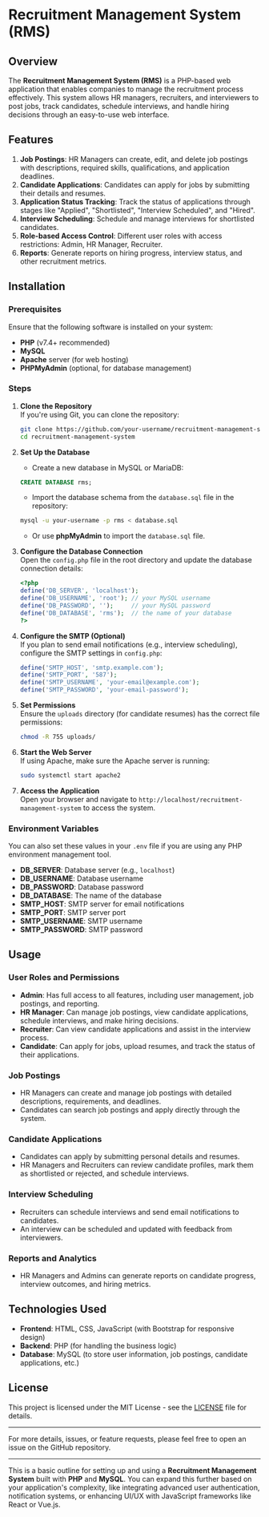 # Recruitment Management System (RMS)

## Overview
The **Recruitment Management System (RMS)** is a PHP-based web application that enables companies to manage the recruitment process effectively. This system allows HR managers, recruiters, and interviewers to post jobs, track candidates, schedule interviews, and handle hiring decisions through an easy-to-use web interface.

## Features
1. **Job Postings**: HR Managers can create, edit, and delete job postings with descriptions, required skills, qualifications, and application deadlines.
2. **Candidate Applications**: Candidates can apply for jobs by submitting their details and resumes.
3. **Application Status Tracking**: Track the status of applications through stages like "Applied", "Shortlisted", "Interview Scheduled", and "Hired".
4. **Interview Scheduling**: Schedule and manage interviews for shortlisted candidates.
5. **Role-based Access Control**: Different user roles with access restrictions: Admin, HR Manager, Recruiter.
6. **Reports**: Generate reports on hiring progress, interview status, and other recruitment metrics.

## Installation

### Prerequisites
Ensure that the following software is installed on your system:
- **PHP** (v7.4+ recommended)
- **MySQL** 
- **Apache**  server (for web hosting)
- **PHPMyAdmin** (optional, for database management)

### Steps

1. **Clone the Repository**  
   If you're using Git, you can clone the repository:
   ```bash
   git clone https://github.com/your-username/recruitment-management-system.git
   cd recruitment-management-system
   ```

2. **Set Up the Database**  
   - Create a new database in MySQL or MariaDB:
   ```sql
   CREATE DATABASE rms;
   ```
   - Import the database schema from the `database.sql` file in the repository:
   ```bash
   mysql -u your-username -p rms < database.sql
   ```
   - Or use **phpMyAdmin** to import the `database.sql` file.

3. **Configure the Database Connection**  
   Open the `config.php` file in the root directory and update the database connection details:
   ```php
   <?php
   define('DB_SERVER', 'localhost');
   define('DB_USERNAME', 'root'); // your MySQL username
   define('DB_PASSWORD', '');     // your MySQL password
   define('DB_DATABASE', 'rms');  // the name of your database
   ?>
   ```

4. **Configure the SMTP (Optional)**  
   If you plan to send email notifications (e.g., interview scheduling), configure the SMTP settings in `config.php`:
   ```php
   define('SMTP_HOST', 'smtp.example.com');
   define('SMTP_PORT', '587');
   define('SMTP_USERNAME', 'your-email@example.com');
   define('SMTP_PASSWORD', 'your-email-password');
   ```

5. **Set Permissions**  
   Ensure the `uploads` directory (for candidate resumes) has the correct file permissions:
   ```bash
   chmod -R 755 uploads/
   ```

6. **Start the Web Server**  
   If using Apache, make sure the Apache server is running:
   ```bash
   sudo systemctl start apache2
   ```

7. **Access the Application**  
   Open your browser and navigate to `http://localhost/recruitment-management-system` to access the system.

### Environment Variables
You can also set these values in your `.env` file if you are using any PHP environment management tool.
- **DB_SERVER**: Database server (e.g., `localhost`)
- **DB_USERNAME**: Database username
- **DB_PASSWORD**: Database password
- **DB_DATABASE**: The name of the database
- **SMTP_HOST**: SMTP server for email notifications
- **SMTP_PORT**: SMTP server port
- **SMTP_USERNAME**: SMTP username
- **SMTP_PASSWORD**: SMTP password

## Usage

### User Roles and Permissions
- **Admin**: Has full access to all features, including user management, job postings, and reporting.
- **HR Manager**: Can manage job postings, view candidate applications, schedule interviews, and make hiring decisions.
- **Recruiter**: Can view candidate applications and assist in the interview process.
- **Candidate**: Can apply for jobs, upload resumes, and track the status of their applications.

### Job Postings
- HR Managers can create and manage job postings with detailed descriptions, requirements, and deadlines.
- Candidates can search job postings and apply directly through the system.

### Candidate Applications
- Candidates can apply by submitting personal details and resumes.
- HR Managers and Recruiters can review candidate profiles, mark them as shortlisted or rejected, and schedule interviews.

### Interview Scheduling
- Recruiters can schedule interviews and send email notifications to candidates.
- An interview can be scheduled and updated with feedback from interviewers.

### Reports and Analytics
- HR Managers and Admins can generate reports on candidate progress, interview outcomes, and hiring metrics.

## Technologies Used
- **Frontend**: HTML, CSS, JavaScript (with Bootstrap for responsive design)
- **Backend**: PHP (for handling the business logic)
- **Database**: MySQL (to store user information, job postings, candidate applications, etc.)


## License
This project is licensed under the MIT License - see the [LICENSE](LICENSE) file for details.

---

For more details, issues, or feature requests, please feel free to open an issue on the GitHub repository.

---

This is a basic outline for setting up and using a **Recruitment Management System** built with **PHP** and **MySQL**. You can expand this further based on your application's complexity, like integrating advanced user authentication, notification systems, or enhancing UI/UX with JavaScript frameworks like React or Vue.js.
